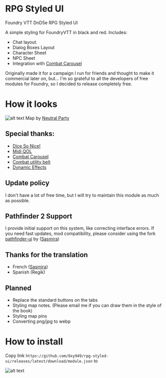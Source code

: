 # RPG Styled UI
Foundry VTT DnD5e RPG Styled UI

A simple styling for FoundryVTT in black and red. Includes:
- Chat layout.
- Dialog Boxes Layout
- Character Sheet
- NPC Sheet
- Integration with [Combat Carousel](https://github.com/death-save/combat-carousel-public)

Originally made it for a campaign I run for friends and thought to make it commercial later on, but...
I'm so grateful to all the developers of free modules for Foundry, so I decided to release completely free. 


# How it looks

![alt text](example.jpg "Title")
Map by [Neutral Party](https://www.patreon.com/neutralparty)

## Special thanks:

- [Dice So Nice!](https://gitlab.com/riccisi/foundryvtt-dice-so-nice)
- [Midi QOL](https://gitlab.com/tposney/midi-qol)
- [Combat Carousel](https://github.com/death-save/combat-carousel-public)
- [Combat utility belt](https://github.com/death-save/combat-utility-belt)
- [Dynamic Effects](https://gitlab.com/tposney/dae)

## Update policy
I don't have a lot of free time, but I will try to maintain this module as much as possible.

## Pathfinder 2 Support
I provide initial support on this system, like correcting interface errors. 
If you need fast updates, mod compatibility, please consider using the fork [pathfinder-ui](https://gitlab.com/sasmira/pathfinder-ui) by ([Sasmira](https://gitlab.com/sasmira))

## Thanks for the translation

- French ([Sasmira](https://gitlab.com/sasmira))
- Spanish (Regik)

## Planned

- Replace the standard buttons on the tabs
- Styling map notes. (Please email me if you can draw them in the style of the book)
- Styling map pins
- Converting png/jpg to webp

# How to install
Copy link ```https://github.com/Oxy949/rpg-styled-ui/releases/latest/download/module.json``` to

![alt text](install.jpg "Title")